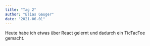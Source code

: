 ```yaml
---
title: "Tag 2"
author: "Elias Gauger"
date: "2021-06-01"
---
```


Heute habe ich etwas über React gelernt und dadurch ein TicTacToe gemacht.

<script src="https://raw.github.com/DustinReturns/dustinreturns/main/tictactoe.js"></script>